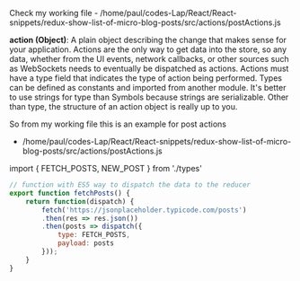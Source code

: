 Check my working file -
/home/paul/codes-Lap/React/React-snippets/redux-show-list-of-micro-blog-posts/src/actions/postActions.js

**action (Object)**: A plain object describing the change that makes sense for your application. Actions are the only way to get data into the store, so any data, whether from the UI events, network callbacks, or other sources such as WebSockets needs to eventually be dispatched as actions. Actions must have a type field that indicates the type of action being performed. Types can be defined as constants and imported from another module. It's better to use strings for type than Symbols because strings are serializable. Other than type, the structure of an action object is really up to you.

So from my working file this is an example for post actions

 - /home/paul/codes-Lap/React/React-snippets/redux-show-list-of-micro-blog-posts/src/actions/postActions.js

import { FETCH_POSTS, NEW_POST } from './types'

```js
// function with ES5 way to dispatch the data to the reducer
export function fetchPosts() {
    return function(dispatch) {
        fetch('https://jsonplaceholder.typicode.com/posts')
        .then(res => res.json())
        .then(posts => dispatch({
            type: FETCH_POSTS,
            payload: posts
        }));
    }
}
```